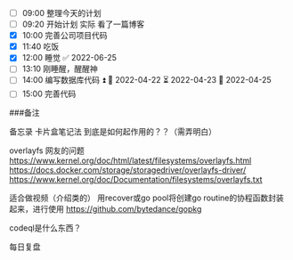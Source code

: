 - [ ] 09:00 整理今天的计划
- [ ] 09:20 开始计划 实际 看了一篇博客
- [x] 10:00 完善公司项目代码
- [x] 11:40 吃饭
- [x] 12:00 睡觉 ✅ 2022-06-25
- [ ] 13:10 刚睡醒，醒醒神
- [ ] 14:00 编写数据库代码 ⏫ 🛫 2022-04-22 ⏳ 2022-04-23 📅 2022-04-25
- [ ] 15:00 完善代码

###备注


备忘录
卡片盒笔记法 到底是如何起作用的？？（需弄明白）

overlayfs 网友的问题
https://www.kernel.org/doc/html/latest/filesystems/overlayfs.html
https://docs.docker.com/storage/storagedriver/overlayfs-driver/
https://www.kernel.org/doc/Documentation/filesystems/overlayfs.txt

适合做视频（介绍类的）
用recover或go pool将创建go routine的协程函数封装起来，进行使用
https://github.com/bytedance/gopkg

codeql是什么东西？

每日复盘